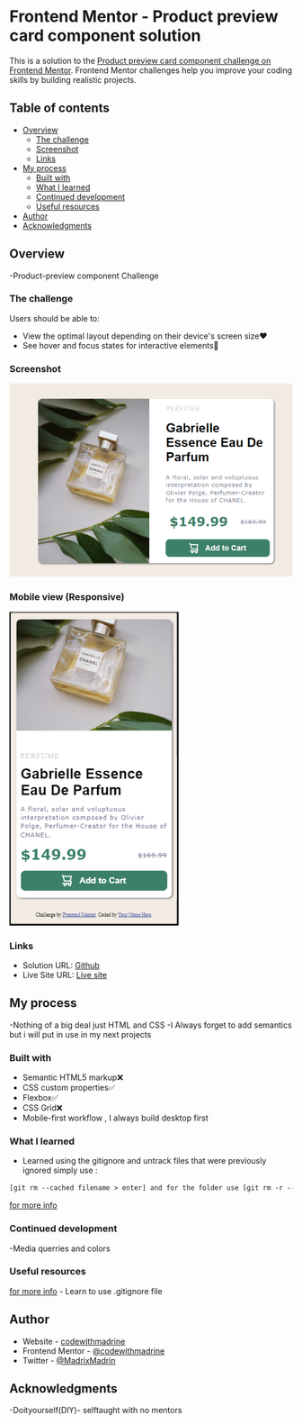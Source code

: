 # Frontend Mentor - Product preview card component solution

This is a solution to the [Product preview card component challenge on Frontend Mentor](https://www.frontendmentor.io/challenges/product-preview-card-component-GO7UmttRfa). Frontend Mentor challenges help you improve your coding skills by building realistic projects. 

## Table of contents

- [Overview](#overview)
  - [The challenge](#the-challenge)
  - [Screenshot](#screenshot)
  - [Links](#links)
- [My process](#my-process)
  - [Built with](#built-with)
  - [What I learned](#what-i-learned)
  - [Continued development](#continued-development)
  - [Useful resources](#useful-resources)
- [Author](#author)
- [Acknowledgments](#acknowledgments)

## Overview
  -Product-preview component Challenge


### The challenge

Users should be able to:

- View the optimal layout depending on their device's screen size❤
- See hover and focus states for interactive elements💚

### Screenshot

![Desktop-preview](./images/desktop-view.PNG)

### Mobile view (Responsive)
![mobile-preview](./images/mobile_view.PNG)


### Links

- Solution URL: [Github ](https://github.com/Madrine256/Product-preview-card)
- Live Site URL: [Live site](https://your-live-site-url.com)

## My process
-Nothing of a big deal just HTML and CSS
-I Always forget to add semantics but i will put in use in my next projects

### Built with

- Semantic HTML5 markup❌
- CSS custom properties✅
- Flexbox✅
- CSS Grid❌
- Mobile-first workflow , I always build desktop first


### What I learned

- Learned using the gitignore and untrack files that were previously ignored
simply use :

```html 
[git rm --cached filename > enter] and for the folder use [git rm -r --cached folder name]

```
[for more info](https://www.freecodecamp.org/news/gitignore-file-how-to-ignore-files-and-folders-in-git/)


### Continued development
-Media querries and colors 

### Useful resources

[for more info](https://www.freecodecamp.org/news/gitignore-file-how-to-ignore-files-and-folders-in-git/) - Learn to use .gitignore file

## Author

- Website - [codewithmadrine](codewithmadrine.com)
- Frontend Mentor - [@codewithmadrine](https://www.frontendmentor.io/profile/yourusername)
- Twitter - [@MadrixMadrin](https://www.twitter.com/MadrixMadrin)


## Acknowledgments
 -Doityourself(DIY)- selftaught with no mentors 
